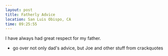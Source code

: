 ```yaml
---
layout: post
title: Fatherly Advice
location: San Luis Obispo, CA
time: 09:25:55
---
```


I have always had great respect for my father. 

 * go over not only dad's advice, but Joe and other stuff from crackquotes
